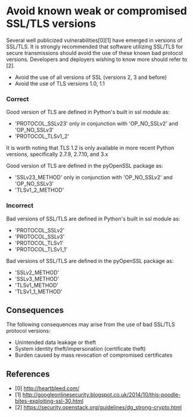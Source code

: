 Avoid known weak or compromised SSL/TLS versions
=====================
Several well publicized vulnerabilities[0][1] have emerged in versions of
SSL/TLS. It is strongly recommended that software utilizing SSL/TLS for secure
transmissions should avoid the use of these known bad protocol versions.
Developers and deployers wishing to know more should refer to [2].

* Avoid the use of all versions of SSL (versions 2, 3 and before)
* Avoid the use of TLS versions 1.0, 1.1

### Correct
Good version of TLS are defined in Python's built in ssl module as:
- 'PROTOCOL_SSLv23' only in conjunction with 'OP_NO_SSLv2' and 'OP_NO_SSLv3'
- 'PROTOCOL_TLSv1_2'

It is worth noting that TLS 1.2 is only available in more recent Python
versions, specifically 2.7.9, 2.7.10, and 3.x

Good version of TLS are defined in the pyOpenSSL package as:
- 'SSLv23_METHOD' only in conjunction with 'OP_NO_SSLv2' and 'OP_NO_SSLv3'
- 'TLSv1_2_METHOD'

### Incorrect
Bad versions of SSL/TLS are defined in Python's built in ssl module as:
- 'PROTOCOL_SSLv2'
- 'PROTOCOL_SSLv3'
- 'PROTOCOL_TLSv1'
- 'PROTOCOL_TLSv1_1'

Bad versions of SSL/TLS are defined in the pyOpenSSL package as:
- 'SSLv2_METHOD'
- 'SSLv3_METHOD'
- 'TLSv1_METHOD'
- 'TLSv1_1_METHOD'

## Consequences
The following consequences may arise from the use of bad SSL/TLS protocol
versions:

* Unintended data leakage or theft
* System identity theft/impersonation (certificate theft)
* Burden caused by mass revocation of compromised certificates

## References
* [0] http://heartbleed.com/
* [1] http://googleonlinesecurity.blogspot.co.uk/2014/10/this-poodle-bites-exploiting-ssl-30.html
* [2] https://security.openstack.org/guidelines/dg_strong-crypto.html
